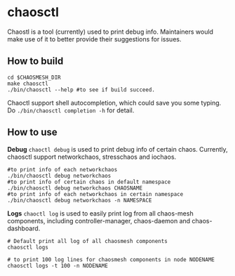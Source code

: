 # chaosctl

Chaostl is a tool (currently) used to print debug info. Maintainers would make use of it to better provide their suggestions for issues.

## How to build
```shell
cd $CHAOSMESH_DIR
make chaosctl
./bin/chaosctl --help #to see if build succeed.
```
Chaoctl support shell autocompletion, which could save you some typing. Do `./bin/chaosctl completion -h` for detail.

## How to use
**Debug**
`chaoctl debug` is used to print debug info of certain chaos. Currently, chaosctl support networkchaos, stresschaos and iochaos.
```shell
#to print info of each networkchaos
./bin/chaosctl debug networkchaos
#to print info of certain chaos in default namespace
./bin/chaosctl debug networkchaos CHAOSNAME
#to print info of each networkchaos in certain namespace
./bin/chaosctl debug networkchaos -n NAMESPACE
```

**Logs**
`chaoctl log` is used to easily print log from all chaos-mesh components, including controller-manager, chaos-daemon and chaos-dashboard.
```shell
# Default print all log of all chaosmesh components
chaosctl logs

# to print 100 log lines for chaosmesh components in node NODENAME
chaosctl logs -t 100 -n NODENAME
```
